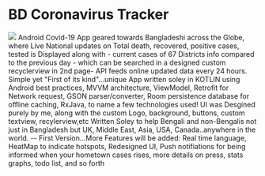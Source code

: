 # BD Coronavirus Tracker


 ![](images/image3.png)
Android Covid-19 App geared towards Bangladeshi across the Globe, where Live National updates on Total death, recovered, positive cases, tested is Displayed along with - current cases of 67 Districts info compared to the previous day - which can be searched in a designed custom recyclerview in 2nd page- API feeds online updated data every 24 hours. 
Simple yet "First of its kind"...unique App written soley in KOTLIN using Android best practices, MVVM architecture, ViewModel, Retrofit for Network request, GSON parser/converter, Room persistence database for offline caching, RxJava, to name a few technologies used! 
UI was Desgined purely by me, along with the custom Logo, background, buttons, custom textview, recylerview,etc 
Written Soley to help Bengali and non-Bengalis not just in Bangladesh but UK, Middle East, Asia, USA, Canada..anywhere in the world. -- First Version...More Features will be added: Real time language, HeatMap to indicate hotspots, Redesigned UI, Push notifiations for being informed when your hometown cases rises, more details on press, stats graphs, todo list, and so forth
